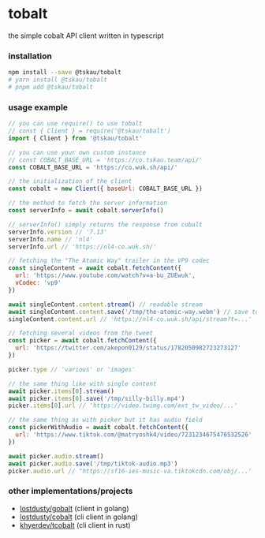 # tobalt
the simple cobalt API client written in typescript

### installation

```bash
npm install --save @tskau/tobalt
# yarn install @tskau/tobalt
# pnpm add @tskau/tobalt
```

### usage example

```js
// you can use require() to use tobalt
// const { Client } = require('@tskau/tobalt')
import { Client } from '@tskau/tobalt'

// you can use your own custom instance
// const COBALT_BASE_URL = 'https://co.tskau.team/api/'
const COBALT_BASE_URL = 'https://co.wuk.sh/api/'

// the initialization of the client
const cobalt = new Client({ baseUrl: COBALT_BASE_URL })

// the method to fetch the server information
const serverInfo = await cobalt.serverInfo()

// serverInfo() simply returns the response from cobalt
serverInfo.version // '7.13'
serverInfo.name // 'nl4'
serverInfo.url // 'https://nl4-co.wuk.sh/'

// fetching the "The Atomic Way" trailer in the VP9 codec
const singleContent = await cobalt.fetchContent({
  url: 'https://www.youtube.com/watch?v=a-bu_ZUEwuk',
  vCodec: 'vp9'
})

await singleContent.content.stream() // readable stream
await singleContent.content.save('/tmp/the-atomic-way.webm') // save to file
singleContent.content.url // 'https://nl4-co.wuk.sh/api/stream?t=...'

// fetching several videos from the tweet
const picker = await cobalt.fetchContent({
  url: 'https://twitter.com/akepon0129/status/1782050982723273127'
})

picker.type // 'various' or 'images'

// the same thing like with single content
await picker.items[0].stream()
await picker.items[0].save('/tmp/silly-billy.mp4')
picker.items[0].url // 'https://video.twimg.com/ext_tw_video/...'

// the same thing as with picker but it has audio field
const pickerWithAudio = await cobalt.fetchContent({
  url: 'https://www.tiktok.com/@matryoshk4/video/7231234675476532526'
})

await picker.audio.stream()
await picker.audio.save('/tmp/tiktok-audio.mp3')
picker.audio.url // "https://sf16-ies-music-va.tiktokcdn.com/obj/...'
```

### other implementations/projects

- [lostdusty/gobalt](https://github.com/lostdusty/gobalt) (client in golang)
- [lostdusty/cobalt](https://github.com/lostdusty/cobalt) (cli client in golang)
- [khyerdev/tcobalt](https://github.com/khyerdev/tcobalt) (cli client in rust)
